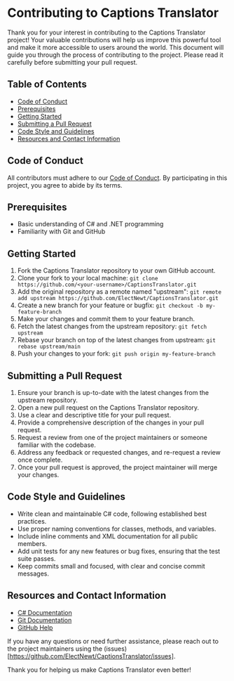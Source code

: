 # Contributing to Captions Translator

Thank you for your interest in contributing to the Captions Translator project! Your valuable contributions will help us improve this powerful tool and make it more accessible to users around the world. This document will guide you through the process of contributing to the project. Please read it carefully before submitting your pull request.

## Table of Contents

- [Code of Conduct](#code-of-conduct)
- [Prerequisites](#prerequisites)
- [Getting Started](#getting-started)
- [Submitting a Pull Request](#submitting-a-pull-request)
- [Code Style and Guidelines](#code-style-and-guidelines)
- [Resources and Contact Information](#resources-and-contact-information)

## Code of Conduct

All contributors must adhere to our [Code of Conduct](CODE_OF_CONDUCT.md). By participating in this project, you agree to abide by its terms.

## Prerequisites

- Basic understanding of C# and .NET programming
- Familiarity with Git and GitHub

## Getting Started

1. Fork the Captions Translator repository to your own GitHub account.
2. Clone your fork to your local machine: `git clone https://github.com/<your-username>/CaptionsTranslator.git`
3. Add the original repository as a remote named "upstream": `git remote add upstream https://github.com/ElectNewt/CaptionsTranslator.git`
4. Create a new branch for your feature or bugfix: `git checkout -b my-feature-branch`
5. Make your changes and commit them to your feature branch.
6. Fetch the latest changes from the upstream repository: `git fetch upstream`
7. Rebase your branch on top of the latest changes from upstream: `git rebase upstream/main`
8. Push your changes to your fork: `git push origin my-feature-branch`

## Submitting a Pull Request

1. Ensure your branch is up-to-date with the latest changes from the upstream repository.
2. Open a new pull request on the Captions Translator repository.
3. Use a clear and descriptive title for your pull request.
4. Provide a comprehensive description of the changes in your pull request.
5. Request a review from one of the project maintainers or someone familiar with the codebase.
6. Address any feedback or requested changes, and re-request a review once complete.
7. Once your pull request is approved, the project maintainer will merge your changes.

## Code Style and Guidelines

- Write clean and maintainable C# code, following established best practices.
- Use proper naming conventions for classes, methods, and variables.
- Include inline comments and XML documentation for all public members.
- Add unit tests for any new features or bug fixes, ensuring that the test suite passes.
- Keep commits small and focused, with clear and concise commit messages.

## Resources and Contact Information

- [C# Documentation](https://docs.microsoft.com/en-us/dotnet/csharp/)
- [Git Documentation](https://git-scm.com/doc)
- [GitHub Help](https://help.github.com/)

If you have any questions or need further assistance, please reach out to the project maintainers using the (issues)[https://github.com/ElectNewt/CaptionsTranslator/issues].

Thank you for helping us make Captions Translator even better!

